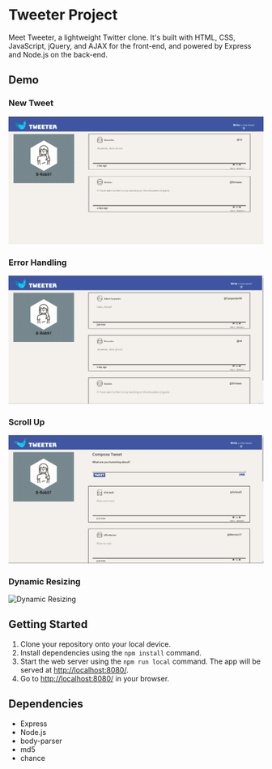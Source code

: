 # Tweeter Project
Meet Tweeter, a lightweight Twitter clone. It's built with HTML, CSS, JavaScript, jQuery, and AJAX for the front-end, and powered by Express and Node.js on the back-end. 

## Demo
### New Tweet
![New Tweet](https://github.com/B-Rob97/tweeter/blob/master/public/gifs/MainGIF.gif?raw=true)
### Error Handling
![Error Handling](https://github.com/B-Rob97/tweeter/blob/master/public/gifs/ErrorGIF.gif?raw=true)
### Scroll Up
![Scroll Up Button](https://github.com/B-Rob97/tweeter/blob/master/public/gifs/ScrollUpGIF.gif?raw=true)
### Dynamic Resizing
![Dynamic Resizing](https://github.com/B-Rob97/tweeter/blob/master/public/gifs/DynamicGIF.gif?raw=truef)


## Getting Started

1. Clone your repository onto your local device.
2. Install dependencies using the `npm install` command.
3. Start the web server using the `npm run local` command. The app will be served at <http://localhost:8080/>.
4. Go to <http://localhost:8080/> in your browser. 

## Dependencies

- Express
- Node.js
- body-parser
- md5
- chance
